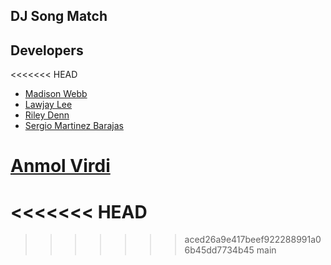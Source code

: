 ## DJ Song Match

## Developers

<<<<<<< HEAD
* [Madison Webb](https://github.com/madisonewebb)
* [Lawjay Lee](https://github.com/Lomzem)
* [Riley Denn](https://github.com/riley-1995)
* [Sergio Martinez Barajas](https://github.com/smartinez1123)

[Anmol Virdi](https://github.com/avirdi1)
=======
<<<<<<< HEAD
=======
>>>>>>> aced26a9e417beef922288991a06b45dd7734b45
>>>>>>> main
